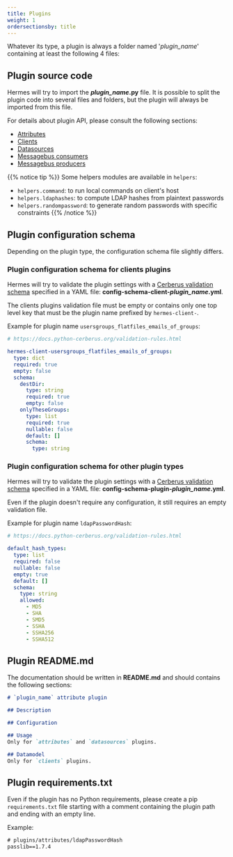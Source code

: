 ```yaml
---
title: Plugins
weight: 1
ordersectionsby: title
---
```


Whatever its type, a plugin is always a folder named '*plugin_name*' containing at least the following 4 files:

## Plugin source code

Hermes will try to import the ***plugin_name*.py** file. It is possible to split the plugin code into several files and folders, but the plugin will always be imported from this file.

For details about plugin API, please consult the following sections:

- [Attributes](/development/plugins/attributes/)
- [Clients](/development/plugins/clients/)
- [Datasources](/development/plugins/datasources/)
- [Messagebus consumers](/development/plugins/messagebus_consumers/)
- [Messagebus producers](/development/plugins/messagebus_producers/)

{{% notice tip %}}
Some helpers modules are available in `helpers`:

- `helpers.command`: to run local commands on client's host
- `helpers.ldaphashes`: to compute LDAP hashes from plaintext passwords
- `helpers.randompassword`: to generate random passwords with specific constraints
{{% /notice %}}

## Plugin configuration schema

Depending on the plugin type, the configuration schema file slightly differs.

### Plugin configuration schema for clients plugins

Hermes will try to validate the plugin settings with a [Cerberus validation schema](https://docs.python-cerberus.org/schemas.html) specified in a YAML file: **config-schema-client-*plugin_name*.yml**.

The clients plugins validation file must be empty or contains only one top level key that must be the plugin name prefixed by `hermes-client-`.

Example for plugin name `usersgroups_flatfiles_emails_of_groups`:

```yaml { title="config-schema-client-usersgroups_flatfiles_emails_of_groups.yml" }
# https://docs.python-cerberus.org/validation-rules.html

hermes-client-usersgroups_flatfiles_emails_of_groups:
  type: dict
  required: true
  empty: false
  schema:
    destDir:
      type: string
      required: true
      empty: false
    onlyTheseGroups:
      type: list
      required: true
      nullable: false
      default: []
      schema:
        type: string
```

### Plugin configuration schema for other plugin types

Hermes will try to validate the plugin settings with a [Cerberus validation schema](https://docs.python-cerberus.org/schemas.html) specified in a YAML file: **config-schema-plugin-*plugin_name*.yml**.

Even if the plugin doesn't require any configuration, it still requires an empty validation file.

Example for plugin name `ldapPasswordHash`:

```yaml { title="config-schema-plugin-ldapPasswordHash.yml" }
# https://docs.python-cerberus.org/validation-rules.html

default_hash_types:
  type: list
  required: false
  nullable: false
  empty: true
  default: []
  schema:
    type: string
    allowed:
      - MD5
      - SHA
      - SMD5
      - SSHA
      - SSHA256
      - SSHA512

```

## Plugin README.md

The documentation should be written in **README.md** and should contains the following sections:

```md { title="README.md" }
# `plugin_name` attribute plugin

## Description

## Configuration

## Usage
Only for `attributes` and `datasources` plugins.

## Datamodel
Only for `clients` plugins.
```

## Plugin requirements.txt

Even if the plugin has no Python requirements, please create a pip `requirements.txt` file starting with a comment containing the plugin path and ending with an empty line.

Example:

```txt { title="requirements.txt" }
# plugins/attributes/ldapPasswordHash
passlib==1.7.4
 
```
